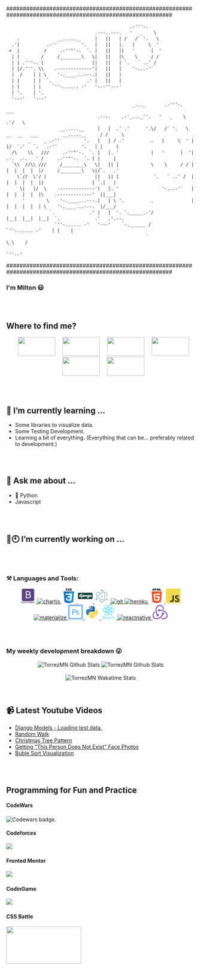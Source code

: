 ##########################################################################################################
     
                                                  .-'''-.              
                                     .---..---.   '   _    \            
        .              __.....__     |   ||   | /   /` '.   \           
      .'|          .-''         '.   |   ||   |.   |     \  '           
     <  |         /     .-''"'-.  `. |   ||   ||   '      |  '          
      | |        /     /________\   \|   ||   |\    \     / /           
      | | .'''-. |                  ||   ||   | `.   ` ..' /            
      | |/.'''. \\    .-------------'|   ||   |    '-...-'`             
      |  /    | | \    '-.____...---.|   ||   |                         
      | |     | |  `.             .' |   ||   |                         
      | |     | |    `''-...... -'   '---''---'                         
      | '.    | '.                                                      
      '---'   '---'                                                     
                                                   _..._       .-'''-.                                            ___   
                                      .---.    .-'_..._''.   '   _    \                                       .'/   \  
                        __.....__     |   |  .' .'      '.\/   /` '.   \  __  __   ___         __.....__     / /     \ 
            _     _ .-''         '.   |   | / .'          .   |     \  ' |  |/  `.'   `.   .-''         '.   | |     | 
      /\    \\   ///     .-''"'-.  `. |   |. '            |   '      |  '|   .-.  .-.   ' /     .-''"'-.  `. | |     | 
      `\\  //\\ ///     /________\   \|   || |            \    \     / / |  |  |  |  |  |/     /________\   \|/`.   .' 
        \`//  \'/ |                  ||   || |             `.   ` ..' /  |  |  |  |  |  ||                  | `.|   |  
         \|   |/  \    .-------------'|   |. '                '-...-'`   |  |  |  |  |  |\    .-------------'  ||___|  
          '        \    '-.____...---.|   | \ '.          .              |  |  |  |  |  | \    '-.____...---.  |/___/  
                    `.             .' |   |  '. `._____.-'/              |__|  |__|  |__|  `.             .'   .'.--.  
                      `''-...... -'   '---'    `-.______ /                                   `''-...... -'    | |    | 
                                                        `                                                     \_\    / 
                                                                                                               `''--'  


##########################################################################################################

    
    
 
                                                                                                               
   ### I'm Milton 😃

<br />
<br />

## Where to find me?

 


<div align="center">
  
<a href = 'https://www.kaggle.com/torrezmn'><img src="https://upload.wikimedia.org/wikipedia/commons/7/7c/Kaggle_logo.png"  width="100" height="50" style="margin-left:15px;" ></a>
<a href = 'https://dev.to/torrezmn'><img src="https://prepr.org/wp-content/uploads/2013/06/DevTO_logo.png"  width="100" height="50" style="margin-left:15px;"></a>
<a href = 'https://www.youtube.com/channel/UCuNWWspn9X2zdLWHvriduOA'><img src="https://upload.wikimedia.org/wikipedia/commons/thumb/e/e1/Logo_of_YouTube_%282015-2017%29.svg/502px-Logo_of_YouTube_%282015-2017%29.svg.png"  width="100" height="50" style="margin-left:15px;"></a>
<a href = 'https://stackoverflow.com/users/5403776/torrez-milton-n'><img src="https://download.logo.wine/logo/Stack_Overflow/Stack_Overflow-Logo.wine.png"  width="100" height="50" style="margin-left:15px;"></a>
<a href = 'https://codepen.io/torrezmn'><img src="https://encrypted-tbn0.gstatic.com/images?q=tbn:ANd9GcRvF4iXxidUR-EAx1QUp5uu37e6R0qMs9Wf3Q&usqp=CAU"  width="100" height="50" style="margin-left:15px;"></a>
<a href = 'https://twitter.com/mntorrez'><img src="https://socialgeek.co/wp-content/uploads/2017/11/logo-twitter.png"  width="100" height="50" style="margin-left:15px;"></a>



</div>


<br />
<br />

## 🌱 I’m currently learning ...

- Some libraries to visualize data.
- Some Testing Development.
- Learning a bit of everything. (Everything that can be... preferably related to development.)

<br />
<br />

## 💬 Ask me about ...

- 🐍 Python
- Javascript


<br />
<br />

## 🔨🕙 I’m currently working on ...

<br />
<br />

### ⚒️ Languages and Tools:

<p align="center"> <a href="https://getbootstrap.com" target="_blank"> <img src="https://raw.githubusercontent.com/devicons/devicon/master/icons/bootstrap/bootstrap-plain-wordmark.svg" alt="bootstrap" width="40" height="40"/> </a> <a href="https://www.chartjs.org" target="_blank"> <img src="https://www.chartjs.org/media/logo-title.svg" alt="chartjs" width="40" height="40"/> </a> <a href="https://www.w3schools.com/css/" target="_blank"> <img src="https://raw.githubusercontent.com/devicons/devicon/master/icons/css3/css3-original-wordmark.svg" alt="css3" width="40" height="40"/> </a> <a href="https://www.djangoproject.com/" target="_blank"> <img src="https://raw.githubusercontent.com/devicons/devicon/master/icons/django/django-original.svg" alt="django" width="40" height="40"/> </a> <a href="https://www.electronjs.org" target="_blank"> <img src="https://raw.githubusercontent.com/devicons/devicon/master/icons/electron/electron-original.svg" alt="electron" width="40" height="40"/> </a> <a href="https://git-scm.com/" target="_blank"> <img src="https://www.vectorlogo.zone/logos/git-scm/git-scm-icon.svg" alt="git" width="40" height="40"/> </a> <a href="https://heroku.com" target="_blank"> <img src="https://www.vectorlogo.zone/logos/heroku/heroku-icon.svg" alt="heroku" width="40" height="40"/> </a> <a href="https://www.w3.org/html/" target="_blank"> <img src="https://raw.githubusercontent.com/devicons/devicon/master/icons/html5/html5-original-wordmark.svg" alt="html5" width="40" height="40"/> </a> <a href="https://developer.mozilla.org/en-US/docs/Web/JavaScript" target="_blank"> <img src="https://raw.githubusercontent.com/devicons/devicon/master/icons/javascript/javascript-original.svg" alt="javascript" width="40" height="40"/> </a> <a href="https://materializecss.com/" target="_blank"> <img src="https://raw.githubusercontent.com/prplx/svg-logos/5585531d45d294869c4eaab4d7cf2e9c167710a9/svg/materialize.svg" alt="materialize" width="40" height="40"/> </a> <a href="https://www.photoshop.com/en" target="_blank"> <img src="https://raw.githubusercontent.com/devicons/devicon/master/icons/photoshop/photoshop-line.svg" alt="photoshop" width="40" height="40"/> </a> <a href="https://www.python.org" target="_blank"> <img src="https://raw.githubusercontent.com/devicons/devicon/master/icons/python/python-original.svg" alt="python" width="40" height="40"/> </a> <a href="https://reactjs.org/" target="_blank"> <img src="https://raw.githubusercontent.com/devicons/devicon/master/icons/react/react-original-wordmark.svg" alt="react" width="40" height="40"/> </a> <a href="https://reactnative.dev/" target="_blank"> <img src="https://reactnative.dev/img/header_logo.svg" alt="reactnative" width="40" height="40"/> </a> <a href="https://redux.js.org" target="_blank"> <img src="https://raw.githubusercontent.com/devicons/devicon/master/icons/redux/redux-original.svg" alt="redux" width="40" height="40"/> </a> </p>


<br/>
<br/>


### My weekly development breakdown 😜

<div align='center'>
<img align="center" alt="TorrezMN Github Stats" src="https://github-readme-stats.vercel.app/api?username=TorrezMN&theme=chartreuse-dark&show_icons=true"/>

<img align="center" alt="TorrezMN Github Stats" src="https://github-readme-stats.vercel.app/api/top-langs/?username=TorrezMN&theme=chartreuse-dark"/>

</div>
<br />
<div align='center'>

<img align="center" alt="TorrezMN Wakatime Stats" src="https://github-readme-stats.vercel.app/api/wakatime?username=TorrezMN&theme=chartreuse-dark&v=2"/>


</div>




<br />
<br />

## 📹 Latest Youtube Videos

<!-- YOUTUBE:START -->
- [Django Models - Loading test data.](https://www.youtube.com/watch?v=lCingO18N6Q)
- [Random Walk](https://www.youtube.com/watch?v=JRaPbm9u57g)
- [Christmas Tree Pattern](https://www.youtube.com/watch?v=e1TTbV9o5BA)
- [Getting "This Person Does Not Exist" Face Photos](https://www.youtube.com/watch?v=LEWSNbqG4Ag)
- [Buble Sort Visualization](https://www.youtube.com/watch?v=tgs790_SL44)
<!-- YOUTUBE:END -->

<br/>
<br/>

## Programming for Fun and Practice 
#### CodeWars
<img align='center' alt="Codewars badge." src="https://www.codewars.com/users/Torrez%20M.N./badges/large">

#### Codeforces
[<img src="https://codeforces.org/s/97525/images/codeforces-logo-with-telegram.png">](https://codeforces.com/profile/torrez_mn)

#### Fronted Mentor
[<img src="https://www.frontendmentor.io/static/images/logo-desktop.svg">](https://www.frontendmentor.io/profile/TorrezMN)


#### CodinGame
[<img src="https://upload.wikimedia.org/wikipedia/en/thumb/8/8f/CodinGame_logo.svg/700px-CodinGame_logo.svg.png">](https://www.codingame.com/profile/56f1ceef6fd80d30b529cd43aa43af294226134)


#### CSS Battle
[<img src="https://cssbattle.dev/images/banner.png" width="200" height="100">](https://cssbattle.dev/player/MV1AJJaymPPip7fZw7pQitLa8kX2)


<br/>
<br/>

 
